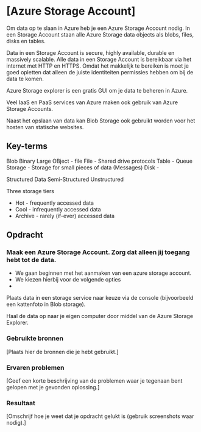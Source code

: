 # [Azure Storage Account]
Om data op te slaan in Azure heb je een Azure Storage Account nodig. In een Storage Account staan alle Azure Storage data objects als blobs, files, disks en tables.

Data in een Storage Account is secure, highly available, durable en massively scalable. Alle data in een Storage Account is bereikbaar via het internet met HTTP en HTTPS. Omdat het makkelijk te bereiken is moet je goed opletten dat alleen de juiste identiteiten permissies hebben om bij de data te komen.

Azure Storage explorer is een gratis GUI om je data te beheren in Azure.

Veel IaaS en PaaS services van Azure maken ook gebruik van Azure Storage Accounts.

Naast het opslaan van data kan Blob Storage ook gebruikt worden voor het hosten van statische websites.

## Key-terms
Blob Binary Large OBject - file
File - Shared drive protocols
Table - 
Queue Storage - Storage for small pieces of data (Messages)
Disk - 

Structured Data
Semi-Structured
Unstructured

Three storage tiers
- Hot - frequently accessed data
- Cool - infrequently accessed data
- Archive - rarely (if-ever) accessed data

## Opdracht
### Maak een Azure Storage Account. Zorg dat alleen jij toegang hebt tot de data.
- We gaan beginnen met het aanmaken van een azure storage account.
- We kiezen hierbij voor de volgende opties
- 

Plaats data in een storage service naar keuze via de console (bijvoorbeeld een kattenfoto in Blob storage).

Haal de data op naar je eigen computer door middel van de Azure Storage Explorer.


### Gebruikte bronnen
[Plaats hier de bronnen die je hebt gebruikt.]

### Ervaren problemen
[Geef een korte beschrijving van de problemen waar je tegenaan bent gelopen met je gevonden oplossing.]

### Resultaat
[Omschrijf hoe je weet dat je opdracht gelukt is (gebruik screenshots waar nodig).]
